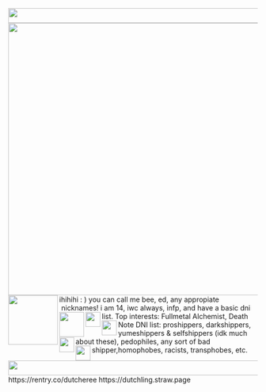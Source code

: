 <img width="550" height="30" src="https://64.media.tumblr.com/cf81e256b862c5c5781ed4dd7f852ecb/e4faf451d7d1f33d-f4/s1280x1920/b880956ac2a9b6183b5d004d0e547b0fc471675e.pnj" />
<img width="550" height="550" src="https://i.pinimg.com/originals/23/e3/30/23e330f160ff7dfb7c112e54980918c7.gif" />
<img align="left" width="100" height="100" src="https://64.media.tumblr.com/260495156799745f08023eff1167d87b/f7b509a51ab1764e-3f/s75x75_c1/393722ffceb9c667dd49b7d616f95fc983fdda4b.gifv"> ihihihi : ) you can call me bee, ed, any appropiate nicknames!
<img align="left" width="1" height="1" src="https://64.media.tumblr.com/8628287803252c8e38747b41330ed96b/425286af58602b66-d8/s1280x1920/f8ead6c83f55b844c8957fd7555976c733f706bf.pnj"> i am 14, iwc always, infp, and have a basic dni list.


<img align="left" width="50" height="50" src="https://64.media.tumblr.com/1c0d4cd30e510feca24b60dce3401192/9b360b95216ccc4d-46/s640x960/bf138bb6630457342e3d071ebb0bd1532485d867.pnj">
<img align="left" width="30" height="30" src="https://64.media.tumblr.com/1c0d4cd30e510feca24b60dce3401192/9b360b95216ccc4d-46/s640x960/bf138bb6630457342e3d071ebb0bd1532485d867.pnj">
Top interests: Fullmetal Alchemist, Death Note <img align="left" width="30" height="30" src="https://64.media.tumblr.com/1c0d4cd30e510feca24b60dce3401192/9b360b95216ccc4d-46/s640x960/bf138bb6630457342e3d071ebb0bd1532485d867.pnj">
DNI list: proshippers, darkshippers, yumeshippers & selfshippers (idk much about these), <img align="left" width="30" height="30" src="https://64.media.tumblr.com/1c0d4cd30e510feca24b60dce3401192/9b360b95216ccc4d-46/s640x960/bf138bb6630457342e3d071ebb0bd1532485d867.pnj"> pedophiles,  any sort of bad shipper,homophobes, racists, transphobes, etc.
<img align="left" width="30" height="30" src="https://64.media.tumblr.com/1c0d4cd30e510feca24b60dce3401192/9b360b95216ccc4d-46/s640x960/bf138bb6630457342e3d071ebb0bd1532485d867.pnj">
<img width="550" height="30" src="https://64.media.tumblr.com/cf81e256b862c5c5781ed4dd7f852ecb/e4faf451d7d1f33d-f4/s1280x1920/b880956ac2a9b6183b5d004d0e547b0fc471675e.pnj" />
https://rentry.co/dutcheree 
https://dutchling.straw.page
